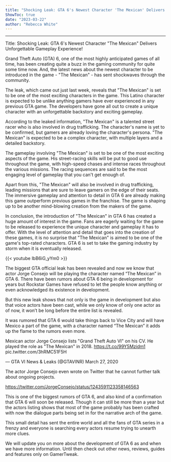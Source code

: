 ```yaml
---
title: "Shocking Leak: GTA 6's Newest Character 'The Mexican' Delivers Unforgettable Gameplay Experience!"
ShowToc: true 
date: "2023-03-22"
author: "Rebecca White"
---
```

*****
Title: Shocking Leak: GTA 6's Newest Character "The Mexican" Delivers Unforgettable Gameplay Experience!

Grand Theft Auto (GTA) 6, one of the most highly anticipated games of all time, has been creating quite a buzz in the gaming community for quite some time now. And, the latest news about the newest character to be introduced in the game - "The Mexican" - has sent shockwaves through the community.

The leak, which came out just last week, reveals that "The Mexican" is set to be one of the most exciting characters in the game. This Latino character is expected to be unlike anything gamers have ever experienced in any previous GTA game. The developers have gone all out to create a unique character with an unforgettable backstory and exciting gameplay.

According to the leaked information, "The Mexican" is a talented street racer who is also involved in drug trafficking. The character's name is yet to be confirmed, but gamers are already loving the character's persona. "The Mexican" is expected to be a complex character, with multiple layers and a detailed backstory.

The gameplay involving "The Mexican" is set to be one of the most exciting aspects of the game. His street-racing skills will be put to good use throughout the game, with high-speed chases and intense races throughout the various missions. The racing sequences are said to be the most engaging level of gameplay that you can't get enough of.

Apart from this, "The Mexican" will also be involved in drug trafficking, leading missions that are sure to leave gamers on the edge of their seats. The immersive gameplay and attention to detail in GTA 6 are already making this game outperform previous games in the franchise. The game is shaping up to be another mind-blowing creation from the makers of the game.

In conclusion, the introduction of "The Mexican" in GTA 6 has created a huge amount of interest in the game. Fans are eagerly waiting for the game to be released to experience the unique character and gameplay it has to offer. With the level of attention and detail that goes into the creation of these games, it is no surprise that "The Mexican" is aimed to be one of the game's top-rated characters. GTA 6 is set to take the gaming industry by storm when it is eventually released.

{{< youtube lbB6iG_yYm0 >}} 



The biggest GTA official leak has been revealed and now we know that actor Jorge Consejo will be playing the character named “The Mexican” in GTA 6. There have been rumors about GTA 6 being in development for years but Rockstar Games have refused to let the people know anything or even acknowledged its existence in development.
 
But this new leak shows that not only is the game in development but also that voice actors have been cast, while we only know of only one actor as of now, it won’t be long before the entire list is revealed.
 
It was rumored that GTA 6 would take things back to Vice City and will have Mexico a part of the game, with a character named “The Mexican” it adds up the flame to the rumors even more.
 

 
Mexican actor Jorge Consejo lists "Grand Theft Auto VI" on his CV. He played the role as "The Mexican" in 2018. https://t.co/99Y5Mzidm1 pic.twitter.com/3hRMC51F5H
 
— GTA VI News & Leaks (@GTAVINR) March 27, 2020
 
The actor Jorge Consejo even wrote on Twitter that he cannot further talk about ongoing projects.
 
https://twitter.com/JorgeConsejo/status/1243591123358146563
 
This is one of the biggest rumors of GTA 6, and also kind of a confirmation that GTA 6 will soon be released. Though it can still be more than a year but the actors listing shows that most of the game probably has been crafted with now the dialogue parts being set in for the narrative arch of the game.
 
This small detail has sent the entire world and all the fans of GTA series in a frenzy and everyone is searching every actors resume trying to unearth more clues.
 
We will update you on more about the development of GTA 6 as and when we have more information. Until then check out other news, reviews, guides and features only on GamerTweak.





